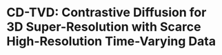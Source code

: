 # CD-TVD: Contrastive Diffusion for 3D Super-Resolution with Scarce High-Resolution Time-Varying Data

